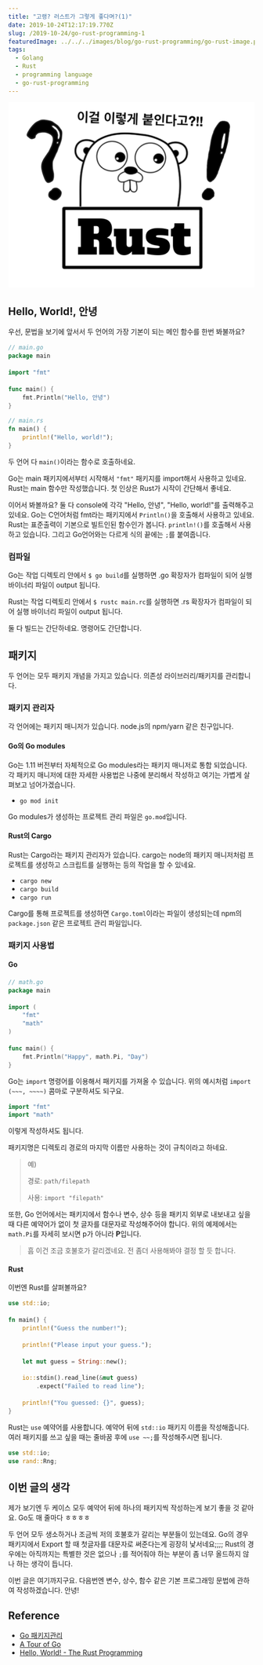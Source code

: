 ```yaml
---
title: "고랭? 러스트가 그렇게 좋다며?(1)"
date: 2019-10-24T12:17:19.770Z
slug: /2019-10-24/go-rust-programming-1
featuredImage: ../../../images/blog/go-rust-programming/go-rust-image.png
tags:
  - Golang
  - Rust
  - programming language
  - go-rust-programming
---
```


![Golang과 Rust](../../../images/blog/go-rust-programming/go-rust-image.png)

## Hello, World!, 안녕

우선, 문법을 보기에 앞서서 두 언어의 가장 기본이 되는 메인 함수를 한번 봐불까요?

```go
// main.go
package main

import "fmt"

func main() {
    fmt.Println("Hello, 안녕")
}
```

```rust
// main.rs
fn main() {
    println!("Hello, world!");
}
```

두 언어 다 `main()`이라는 함수로 호출하네요.

Go는 main 패키지에서부터 시작해서 `"fmt"` 패키지를 import해서 사용하고 있네요.
Rust는 main 함수만 작성했습니다. 첫 인상은 Rust가 시작이 간단해서 좋네요.

이어서 봐볼까요? 둘 다 console에 각각 "Hello, 안녕", "Hello, world!"를 출력해주고 있네요.
Go는 C언어처럼 fmt라는 패키지에서 `Println()`을 호출해서 사용하고 있네요.
Rust는 표준출력이 기본으로 빌트인된 함수인가 봅니다. `println!()`를 호출해서 사용하고 있습니다. 그리고 Go언어와는 다르게 식의 끝에는 `;`를 붙여줍니다.

### 컴파일

Go는 작업 디렉토리 안에서 `$ go build`를 실행하면 .go 확장자가 컴파일이 되어 실행 바이너리 파일이 output 됩니다.

Rust는 작업 디렉토리 안에서 `$ rustc main.rc`를 실행하면 .rs 확장자가 컴파일이 되어 실행 바이너리 파일이 output 됩니다.

둘 다 빌드는 간단하네요. 명령어도 간단합니다.

## 패키지

두 언어는 모두 패키지 개념을 가지고 있습니다. 의존성 라이브러리/패키지를 관리합니다.

### 패키지 관리자

각 언어에는 패키지 매니저가 있습니다. node.js의 npm/yarn 같은 친구입니다.

#### Go의 Go modules

Go는 1.11 버전부터 자체적으로 Go modules라는 패키지 매니저로 통합 되었습니다. 각 패키지 매니저에 대한 자세한 사용법은 나중에 분리해서 작성하고 여기는 가볍게 살펴보고 넘어가겠습니다.

- `go mod init`

Go modules가 생성하는 프로젝트 관리 파일은 `go.mod`입니다.

#### Rust의 Cargo

Rust는 Cargo라는 패키지 관리자가 있습니다. cargo는 node의 패키지 매니저처럼 프로젝트를 생성하고 스크립트를 실행하는 등의 작업을 할 수 있네요.

- `cargo new`
- `cargo build`
- `cargo run`

Cargo를 통해 프로젝트를 생성하면 `Cargo.toml`이라는 파일이 생성되는데 npm의 `package.json` 같은 프로젝트 관리 파일입니다.

### 패키지 사용법

#### Go

```go
// math.go
package main

import (
    "fmt"
    "math"
)

func main() {
    fmt.Println("Happy", math.Pi, "Day")
}
```

Go는 `import` 명령어를 이용해서 패키지를 가져올 수 있습니다. 위의 예시처럼 `import (~~~, ~~~~)` 콤마로 구분하셔도 되구요.

```go
import "fmt"
import "math"
```

이렇게 작성하셔도 됩니다.

패키지명은 디렉토리 경로의 마지막 이름만 사용하는 것이 규칙이라고 하네요.

> 예)
>
> 경로: `path/filepath`
>
> 사용: `import "filepath"`

또한, Go 언어에서는 패키지에서 함수나 변수, 상수 등을 패키지 외부로 내보내고 싶을 때 다른 예약어가 없이 첫 글자를 대문자로 작성해주어야 합니다. 위의 예제에서는 `math.Pi`를 자세히 보시면 p가 아니라 **P**입니다.

> 흠 이건 조금 호불호가 갈리겠네요. 전 좀더 사용해봐야 결정 할 듯 합니다.

#### Rust

이번엔 Rust를 살펴볼까요?

```rust
use std::io;

fn main() {
    println!("Guess the number!");

    println!("Please input your guess.");

    let mut guess = String::new();

    io::stdin().read_line(&mut guess)
        .expect("Failed to read line");

    println!("You guessed: {}", guess);
}
```

Rust는 `use` 예약어를 사용합니다. 예약어 뒤에 `std::io` 패키지 이름을 작성해줍니다. 여러 패키지를 쓰고 싶을 때는 줄바꿈 후에 `use ~~;`를 작성해주시면 됩니다.

```rust
use std::io;
use rand::Rng;
```

## 이번 글의 생각

제가 보기엔 두 케이스 모두 예약어 뒤에 하나의 패키지씩 작성하는게 보기 좋을 것 같아요. Go도 매 줄마다 ㅎㅎㅎㅎ

두 언어 모두 생소하거나 조금씩 저의 호불호가 갈리는 부분들이 있는데요.
Go의 경우 패키지에서 Export 할 때 첫글자를 대문자로 써준다는게 굉장히 낯서네요;;;; Rust의 경우에는 아직까지는 특별한 것은 없으나 `;`를 적어줘야 하는 부분이 좀 너무 올드하지 않나 하는 생각이 듭니다.

이번 글은 여기까지구요. 다음번엔 변수, 상수, 함수 같은 기본 프로그래밍 문법에 관하여 작성하겠습니다. 안녕!

## Reference

- [Go 패키지관리](https://www.joinc.co.kr/w/man/12/golang/mod)
- [A Tour of Go](https://go-tour-kr.appspot.com)
- [Hello, World! - The Rust Programming](https://doc.rust-lang.org/book/ch01-02-hello-world.html)
